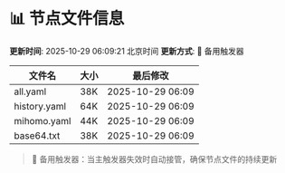 # 📊 节点文件信息

**更新时间**: 2025-10-29 06:09:21 北京时间
**更新方式**: 🔄 备用触发器

| 文件名 | 大小 | 最后修改 |
|--------|------|----------|
| all.yaml | 38K | 2025-10-29 06:09 |
| history.yaml | 64K | 2025-10-29 06:09 |
| mihomo.yaml | 44K | 2025-10-29 06:09 |
| base64.txt | 38K | 2025-10-29 06:09 |

> 🔄 备用触发器：当主触发器失效时自动接管，确保节点文件的持续更新

